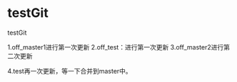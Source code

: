 # testGit
testGit

1.off_master1进行第一次更新
2.off_test：进行第一次更新
3.off_master2进行第二次更新

4.test再一次更新，等一下合并到master中。

